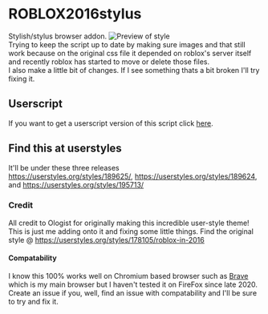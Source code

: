 # ROBLOX2016stylus
Stylish/stylus browser addon.
![Preview of style](https://github.com/anthony1x6000/ROBLOX2016stylus/blob/main/images/preview.png?raw=true "Preview")
<br>
Trying to keep the script up to date by making sure images and that still work because on the original css file it depended on roblox's server itself and recently roblox has started to move or delete those files.<br>
I also make a little bit of changes. If I see something thats a bit broken I'll try fixing it. 
<br>

## Userscript
If you want to get a userscript version of this script click [here](https://userstyles.org/styles/userjs/189624/roblox-2016-fixed-robux-icon.user.js).
## Find this at userstyles
It'll be under these three releases<br>
https://userstyles.org/styles/189625/, https://userstyles.org/styles/189624, and https://userstyles.org/styles/195713/

### Credit
All credit to Ologist for originally making this incredible user-style theme!
This is just me adding onto it and fixing some little things. 
Find the original style @ https://userstyles.org/styles/178105/roblox-in-2016

#### Compatability  
I know this 100% works well on Chromium based browser such as [Brave](https://brave.com/) which is my main browser but I haven't tested it on FireFox since late 2020. 
Create an issue if you, well, find an issue with compatability and I'll be sure to try and fix it.  

